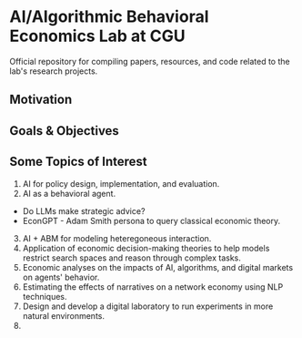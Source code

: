 # AI/Algorithmic Behavioral Economics Lab at CGU

Official repository for compiling papers, resources, and code related to the lab's research projects.

## Motivation



## Goals & Objectives



## Some Topics of Interest

1. AI for policy design, implementation, and evaluation.
2. AI as a behavioral agent.
  - Do LLMs make strategic advice? 
  - EconGPT - Adam Smith persona to query classical economic theory.
3. AI + ABM for modeling heteregoneous interaction.
4. Application of economic decision-making theories to help models restrict search spaces and reason through complex tasks.
5. Economic analyses on the impacts of AI, algorithms, and digital markets on agents' behavior.
6. Estimating the effects of narratives on a network economy using NLP techniques.
7. Design and develop a digital laboratory to run experiments in more natural environments.
8.
